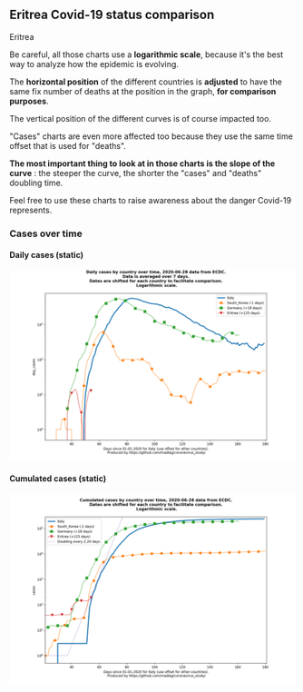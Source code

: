 ## Eritrea Covid-19 status comparison 

Eritrea



Be careful, all those charts use a **logarithmic scale**, because it's the best way to analyze how the epidemic is evolving.
 
The **horizontal position** of the different countries is **adjusted** to have the same fix number of deaths at the position in the graph, **for comparison purposes**.

The vertical position of the different curves is of course impacted too.

"Cases" charts are even more affected too because they use the same time offset that is used for "deaths".

**The most important thing to look at in those charts is the slope of the curve** : the steeper the curve, the shorter the "cases" and "deaths" doubling time.

Feel free to use these charts to raise awareness about the danger Covid-19 represents. 


 
### Cases over time
 
#### Daily cases (static)
![Eritrea covid-19 daily cases static chart](https://raw.githubusercontent.com/madlag/coronavirus_study/master/notebooks/graphs/2020-06-28/countries/Eritrea/2020-06-28_Eritrea_day_cases.png "Eritrea covid-19 day_cases static chart")   
 
#### Cumulated cases (static)
![Eritrea covid-19 cumulated cases static chart](https://raw.githubusercontent.com/madlag/coronavirus_study/master/notebooks/graphs/2020-06-28/countries/Eritrea/2020-06-28_Eritrea_cases.png "Eritrea covid-19 cases static chart")   

